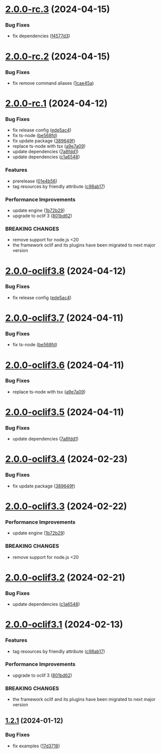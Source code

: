 # [2.0.0-rc.3](https://github.com/commercelayer/commercelayer-cli-plugin-tags/compare/v2.0.0-rc.2...v2.0.0-rc.3) (2024-04-15)


### Bug Fixes

* fix dependencies ([f4577d3](https://github.com/commercelayer/commercelayer-cli-plugin-tags/commit/f4577d3e994584ed102557717f1c47d1f28e88ff))

# [2.0.0-rc.2](https://github.com/commercelayer/commercelayer-cli-plugin-tags/compare/v2.0.0-rc.1...v2.0.0-rc.2) (2024-04-15)


### Bug Fixes

* fix remove command aliases ([1cae45a](https://github.com/commercelayer/commercelayer-cli-plugin-tags/commit/1cae45ac435b839d70779f4a3b2ebf376c1ea697))

# [2.0.0-rc.1](https://github.com/commercelayer/commercelayer-cli-plugin-tags/compare/v1.2.1...v2.0.0-rc.1) (2024-04-12)


### Bug Fixes

* fix release config ([ede5ac4](https://github.com/commercelayer/commercelayer-cli-plugin-tags/commit/ede5ac49b78203b8018be38d2319269217fce773))
* fix ts-node ([be568fd](https://github.com/commercelayer/commercelayer-cli-plugin-tags/commit/be568fde4f4326ce59b81d80dd099a6d6f5fef17))
* fix update package ([389649f](https://github.com/commercelayer/commercelayer-cli-plugin-tags/commit/389649f73bac7ef9678eae99a1b999acb4654ab1))
* replace ts-node with tsx ([a9e7a09](https://github.com/commercelayer/commercelayer-cli-plugin-tags/commit/a9e7a09e9f13c07b31bb20c957b8f0e59006a026))
* update dependencies ([7a8fdd1](https://github.com/commercelayer/commercelayer-cli-plugin-tags/commit/7a8fdd117b50a523d254ff5a142e9d51502197ac))
* update dependencies ([c1a6548](https://github.com/commercelayer/commercelayer-cli-plugin-tags/commit/c1a654883551d7a658ffee7d9922df7b769643f4))


### Features

* prerelease ([01e4b56](https://github.com/commercelayer/commercelayer-cli-plugin-tags/commit/01e4b560d34dc1ddb96a3209c856be0910830b2c))
* tag resources by friendly attribute ([c98ab17](https://github.com/commercelayer/commercelayer-cli-plugin-tags/commit/c98ab17b6219a2e037c2fe369039e49f66db887e))


### Performance Improvements

* update engine ([1b72b29](https://github.com/commercelayer/commercelayer-cli-plugin-tags/commit/1b72b29730cc8e458d9511097331c80de452541d))
* upgrade to oclif 3 ([801bd62](https://github.com/commercelayer/commercelayer-cli-plugin-tags/commit/801bd62000b031bc504cc352f9414c88626ced76))


### BREAKING CHANGES

* remove support for node.js <20
* the framework oclif and its plugins have been migrated to next major version

# [2.0.0-oclif3.8](https://github.com/commercelayer/commercelayer-cli-plugin-tags/compare/v2.0.0-oclif3.7...v2.0.0-oclif3.8) (2024-04-12)


### Bug Fixes

* fix release config ([ede5ac4](https://github.com/commercelayer/commercelayer-cli-plugin-tags/commit/ede5ac49b78203b8018be38d2319269217fce773))

# [2.0.0-oclif3.7](https://github.com/commercelayer/commercelayer-cli-plugin-tags/compare/v2.0.0-oclif3.6...v2.0.0-oclif3.7) (2024-04-11)


### Bug Fixes

* fix ts-node ([be568fd](https://github.com/commercelayer/commercelayer-cli-plugin-tags/commit/be568fde4f4326ce59b81d80dd099a6d6f5fef17))

# [2.0.0-oclif3.6](https://github.com/commercelayer/commercelayer-cli-plugin-tags/compare/v2.0.0-oclif3.5...v2.0.0-oclif3.6) (2024-04-11)


### Bug Fixes

* replace ts-node with tsx ([a9e7a09](https://github.com/commercelayer/commercelayer-cli-plugin-tags/commit/a9e7a09e9f13c07b31bb20c957b8f0e59006a026))

# [2.0.0-oclif3.5](https://github.com/commercelayer/commercelayer-cli-plugin-tags/compare/v2.0.0-oclif3.4...v2.0.0-oclif3.5) (2024-04-11)


### Bug Fixes

* update dependencies ([7a8fdd1](https://github.com/commercelayer/commercelayer-cli-plugin-tags/commit/7a8fdd117b50a523d254ff5a142e9d51502197ac))

# [2.0.0-oclif3.4](https://github.com/commercelayer/commercelayer-cli-plugin-tags/compare/v2.0.0-oclif3.3...v2.0.0-oclif3.4) (2024-02-23)


### Bug Fixes

* fix update package ([389649f](https://github.com/commercelayer/commercelayer-cli-plugin-tags/commit/389649f73bac7ef9678eae99a1b999acb4654ab1))

# [2.0.0-oclif3.3](https://github.com/commercelayer/commercelayer-cli-plugin-tags/compare/v2.0.0-oclif3.2...v2.0.0-oclif3.3) (2024-02-22)


### Performance Improvements

* update engine ([1b72b29](https://github.com/commercelayer/commercelayer-cli-plugin-tags/commit/1b72b29730cc8e458d9511097331c80de452541d))


### BREAKING CHANGES

* remove support for node.js <20

# [2.0.0-oclif3.2](https://github.com/commercelayer/commercelayer-cli-plugin-tags/compare/v2.0.0-oclif3.1...v2.0.0-oclif3.2) (2024-02-21)


### Bug Fixes

* update dependencies ([c1a6548](https://github.com/commercelayer/commercelayer-cli-plugin-tags/commit/c1a654883551d7a658ffee7d9922df7b769643f4))

# [2.0.0-oclif3.1](https://github.com/commercelayer/commercelayer-cli-plugin-tags/compare/v1.2.1...v2.0.0-oclif3.1) (2024-02-13)


### Features

* tag resources by friendly attribute ([c98ab17](https://github.com/commercelayer/commercelayer-cli-plugin-tags/commit/c98ab17b6219a2e037c2fe369039e49f66db887e))


### Performance Improvements

* upgrade to oclif 3 ([801bd62](https://github.com/commercelayer/commercelayer-cli-plugin-tags/commit/801bd62000b031bc504cc352f9414c88626ced76))


### BREAKING CHANGES

* the framework oclif and its plugins have been migrated to next major version

## [1.2.1](https://github.com/commercelayer/commercelayer-cli-plugin-tags/compare/v1.2.0...v1.2.1) (2024-01-12)


### Bug Fixes

* fix examples ([17d3718](https://github.com/commercelayer/commercelayer-cli-plugin-tags/commit/17d371871af383a4e98cda1d3e6c68b64428eebd))
